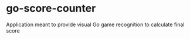 # go-score-counter
Application meant to provide visual Go game recognition to calculate final score

